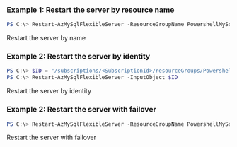 ### Example 1: Restart the server by resource name
```powershell
PS C:\> Restart-AzMySqlFlexibleServer -ResourceGroupName PowershellMySqlTest -Name mysql-test
```

Restart the server by name

### Example 2: Restart the server by identity
```powershell
PS C:\> $ID = "/subscriptions/<SubscriptionId>/resourceGroups/PowershellMySqlTest/providers/Microsoft.DBforMySQL/flexibleServers/mysql-test/restart"
PS C:\> Restart-AzMySqlFlexibleServer -InputObject $ID
```

Restart the server by identity

### Example 2: Restart the server with failover
```powershell
PS C:\> Restart-AzMySqlFlexibleServer -ResourceGroupName PowershellMySqlTest -Name mysql-test -RestartWithFailover
```

Restart the server with failover